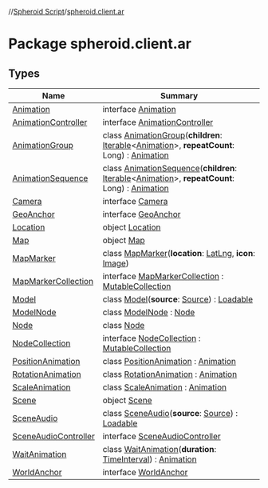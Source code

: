 //[Spheroid Script](../index.md)/[spheroid.client.ar](index.md)



# Package spheroid.client.ar  


## Types  
  
|  Name|  Summary| 
|---|---|
| [Animation](-animation/index.md)| interface [Animation](-animation/index.md)  <br>
| [AnimationController](-animation-controller/index.md)| interface [AnimationController](-animation-controller/index.md)  <br>
| [AnimationGroup](-animation-group/index.md)| class [AnimationGroup](-animation-group/index.md)(**children**: [Iterable](../spheroid.collections/-iterable/index.md)<[Animation](-animation/index.md)>, **repeatCount**: Long) : [Animation](-animation/index.md)  <br>
| [AnimationSequence](-animation-sequence/index.md)| class [AnimationSequence](-animation-sequence/index.md)(**children**: [Iterable](../spheroid.collections/-iterable/index.md)<[Animation](-animation/index.md)>, **repeatCount**: Long) : [Animation](-animation/index.md)  <br>
| [Camera](-camera/index.md)| interface [Camera](-camera/index.md)  <br>
| [GeoAnchor](-geo-anchor/index.md)| interface [GeoAnchor](-geo-anchor/index.md)  <br>
| [Location](-location/index.md)| object [Location](-location/index.md)  <br>
| [Map](-map/index.md)| object [Map](-map/index.md)  <br>
| [MapMarker](-map-marker/index.md)| class [MapMarker](-map-marker/index.md)(**location**: [LatLng](../spheroid/-lat-lng/index.md), **icon**: [Image](../spheroid.client.ui/-image/index.md))  <br>
| [MapMarkerCollection](-map-marker-collection/index.md)| interface [MapMarkerCollection](-map-marker-collection/index.md) : [MutableCollection](../spheroid.collections/-mutable-collection/index.md)  <br>
| [Model](-model/index.md)| class [Model](-model/index.md)(**source**: [Source](../spheroid/-source/index.md)) : [Loadable](../spheroid/-loadable/index.md)  <br>
| [ModelNode](-model-node/index.md)| class [ModelNode](-model-node/index.md) : [Node](-node/index.md)  <br>
| [Node](-node/index.md)| class [Node](-node/index.md)  <br>
| [NodeCollection](-node-collection/index.md)| interface [NodeCollection](-node-collection/index.md) : [MutableCollection](../spheroid.collections/-mutable-collection/index.md)  <br>
| [PositionAnimation](-position-animation/index.md)| class [PositionAnimation](-position-animation/index.md) : [Animation](-animation/index.md)  <br>
| [RotationAnimation](-rotation-animation/index.md)| class [RotationAnimation](-rotation-animation/index.md) : [Animation](-animation/index.md)  <br>
| [ScaleAnimation](-scale-animation/index.md)| class [ScaleAnimation](-scale-animation/index.md) : [Animation](-animation/index.md)  <br>
| [Scene](-scene/index.md)| object [Scene](-scene/index.md)  <br>
| [SceneAudio](-scene-audio/index.md)| class [SceneAudio](-scene-audio/index.md)(**source**: [Source](../spheroid/-source/index.md)) : [Loadable](../spheroid/-loadable/index.md)  <br>
| [SceneAudioController](-scene-audio-controller/index.md)| interface [SceneAudioController](-scene-audio-controller/index.md)  <br>
| [WaitAnimation](-wait-animation/index.md)| class [WaitAnimation](-wait-animation/index.md)(**duration**: [TimeInterval](../spheroid/-time-interval/index.md)) : [Animation](-animation/index.md)  <br>
| [WorldAnchor](-world-anchor/index.md)| interface [WorldAnchor](-world-anchor/index.md)  <br>

